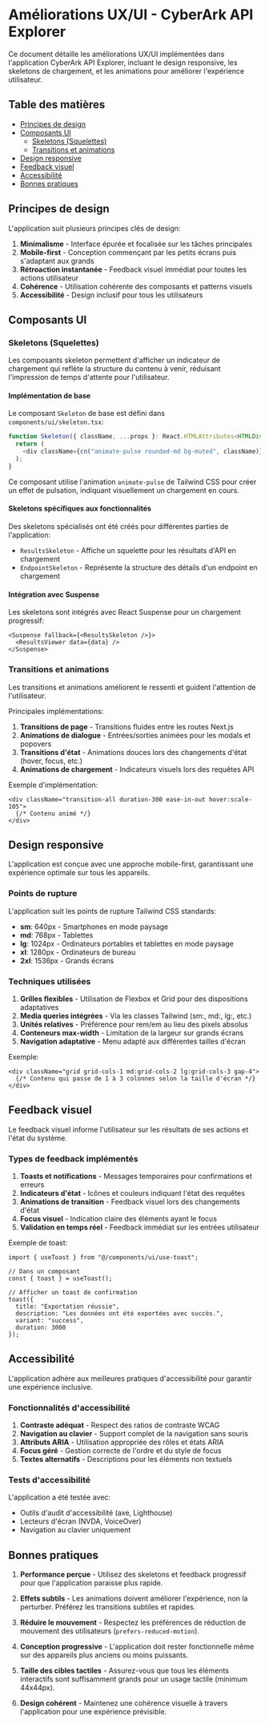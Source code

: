 # Améliorations UX/UI - CyberArk API Explorer

Ce document détaille les améliorations UX/UI implémentées dans l'application CyberArk API Explorer, incluant le design responsive, les skeletons de chargement, et les animations pour améliorer l'expérience utilisateur.

## Table des matières

- [Principes de design](#principes-de-design)
- [Composants UI](#composants-ui)
  - [Skeletons (Squelettes)](#skeletons-squelettes)
  - [Transitions et animations](#transitions-et-animations)
- [Design responsive](#design-responsive)
- [Feedback visuel](#feedback-visuel)
- [Accessibilité](#accessibilité)
- [Bonnes pratiques](#bonnes-pratiques)

## Principes de design

L'application suit plusieurs principes clés de design:

1. **Minimalisme** - Interface épurée et focalisée sur les tâches principales
2. **Mobile-first** - Conception commençant par les petits écrans puis s'adaptant aux grands
3. **Rétroaction instantanée** - Feedback visuel immédiat pour toutes les actions utilisateur
4. **Cohérence** - Utilisation cohérente des composants et patterns visuels
5. **Accessibilité** - Design inclusif pour tous les utilisateurs

## Composants UI

### Skeletons (Squelettes)

Les composants skeleton permettent d'afficher un indicateur de chargement qui reflète la structure du contenu à venir, réduisant l'impression de temps d'attente pour l'utilisateur.

#### Implémentation de base

Le composant `Skeleton` de base est défini dans `components/ui/skeleton.tsx`:

```typescript
function Skeleton({ className, ...props }: React.HTMLAttributes<HTMLDivElement>) {
  return (
    <div className={cn("animate-pulse rounded-md bg-muted", className)} {...props} />
  );
}
```

Ce composant utilise l'animation `animate-pulse` de Tailwind CSS pour créer un effet de pulsation, indiquant visuellement un chargement en cours.

#### Skeletons spécifiques aux fonctionnalités

Des skeletons spécialisés ont été créés pour différentes parties de l'application:

- `ResultsSkeleton` - Affiche un squelette pour les résultats d'API en chargement
- `EndpointSkeleton` - Représente la structure des détails d'un endpoint en chargement

#### Intégration avec Suspense

Les skeletons sont intégrés avec React Suspense pour un chargement progressif:

```tsx
<Suspense fallback={<ResultsSkeleton />}>
  <ResultsViewer data={data} />
</Suspense>
```

### Transitions et animations

Les transitions et animations améliorent le ressenti et guident l'attention de l'utilisateur.

Principales implémentations:

1. **Transitions de page** - Transitions fluides entre les routes Next.js
2. **Animations de dialogue** - Entrées/sorties animées pour les modals et popovers
3. **Transitions d'état** - Animations douces lors des changements d'état (hover, focus, etc.)
4. **Animations de chargement** - Indicateurs visuels lors des requêtes API

Exemple d'implémentation:

```tsx
<div className="transition-all duration-300 ease-in-out hover:scale-105">
  {/* Contenu animé */}
</div>
```

## Design responsive

L'application est conçue avec une approche mobile-first, garantissant une expérience optimale sur tous les appareils.

### Points de rupture

L'application suit les points de rupture Tailwind CSS standards:

- **sm**: 640px - Smartphones en mode paysage
- **md**: 768px - Tablettes
- **lg**: 1024px - Ordinateurs portables et tablettes en mode paysage
- **xl**: 1280px - Ordinateurs de bureau
- **2xl**: 1536px - Grands écrans

### Techniques utilisées

1. **Grilles flexibles** - Utilisation de Flexbox et Grid pour des dispositions adaptatives
2. **Media queries intégrées** - Via les classes Tailwind (sm:, md:, lg:, etc.)
3. **Unités relatives** - Préférence pour rem/em au lieu des pixels absolus
4. **Conteneurs max-width** - Limitation de la largeur sur grands écrans
5. **Navigation adaptative** - Menu adapté aux différentes tailles d'écran

Exemple:

```tsx
<div className="grid grid-cols-1 md:grid-cols-2 lg:grid-cols-3 gap-4">
  {/* Contenu qui passe de 1 à 3 colonnes selon la taille d'écran */}
</div>
```

## Feedback visuel

Le feedback visuel informe l'utilisateur sur les résultats de ses actions et l'état du système.

### Types de feedback implémentés

1. **Toasts et notifications** - Messages temporaires pour confirmations et erreurs
2. **Indicateurs d'état** - Icônes et couleurs indiquant l'état des requêtes
3. **Animations de transition** - Feedback visuel lors des changements d'état
4. **Focus visuel** - Indication claire des éléments ayant le focus
5. **Validation en temps réel** - Feedback immédiat sur les entrées utilisateur

Exemple de toast:

```tsx
import { useToast } from "@/components/ui/use-toast";

// Dans un composant
const { toast } = useToast();

// Afficher un toast de confirmation
toast({
  title: "Exportation réussie",
  description: "Les données ont été exportées avec succès.",
  variant: "success",
  duration: 3000
});
```

## Accessibilité

L'application adhère aux meilleures pratiques d'accessibilité pour garantir une expérience inclusive.

### Fonctionnalités d'accessibilité

1. **Contraste adéquat** - Respect des ratios de contraste WCAG
2. **Navigation au clavier** - Support complet de la navigation sans souris
3. **Attributs ARIA** - Utilisation appropriée des rôles et états ARIA
4. **Focus géré** - Gestion correcte de l'ordre et du style de focus
5. **Textes alternatifs** - Descriptions pour les éléments non textuels

### Tests d'accessibilité

L'application a été testée avec:

- Outils d'audit d'accessibilité (axe, Lighthouse)
- Lecteurs d'écran (NVDA, VoiceOver)
- Navigation au clavier uniquement

## Bonnes pratiques

1. **Performance perçue** - Utilisez des skeletons et feedback progressif pour que l'application paraisse plus rapide.

2. **Effets subtils** - Les animations doivent améliorer l'expérience, non la perturber. Préférez les transitions subtiles et rapides.

3. **Réduire le mouvement** - Respectez les préférences de réduction de mouvement des utilisateurs (`prefers-reduced-motion`).

4. **Conception progressive** - L'application doit rester fonctionnelle même sur des appareils plus anciens ou moins puissants.

5. **Taille des cibles tactiles** - Assurez-vous que tous les éléments interactifs sont suffisamment grands pour un usage tactile (minimum 44x44px).

6. **Design cohérent** - Maintenez une cohérence visuelle à travers l'application pour une expérience prévisible.
